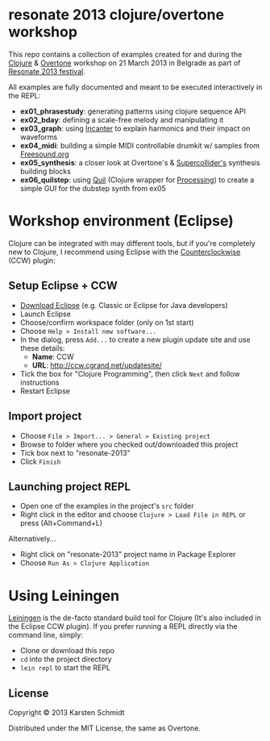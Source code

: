 # resonate 2013 clojure/overtone workshop

This repo contains a collection of examples created for and during the [Clojure](http://clojure.org) &
[Overtone](https://github.com/overtone/overtone) workshop on 21 March
2013 in Belgrade as part of [Resonate 2013 festival](http://resonate.io/2013/).

All examples are fully documented and meant to be executed
interactively in the REPL:

- **ex01_phrasestudy**: generating patterns using clojure sequence API
- **ex02_bday**: defining a scale-free melody and manipulating it
- **ex03_graph**: using [Incanter](http://incanter.org/) to explain harmonics and their impact
on waveforms
- **ex04_midi**: building a simple MIDI controllable drumkit w/ samples
  from [Freesound.org](http://freesound.org)
- **ex05_synthesis**: a closer look at Overtone's & [Supercollider's](http://supercollider.sourceforge.net/)
synthesis building blocks
- **ex06_quilstep**: using [Quil](https://github.com/quil/quil)
    (Clojure wrapper for [Processing](http://processing.org)) to create a simple GUI for the dubstep synth from ex05

# Workshop environment (Eclipse)

Clojure can be integrated with may different tools, but if you're
completely new to Clojure, I recommend using Eclipse with the [Counterclockwise](https://code.google.com/p/counterclockwise/) (CCW) plugin:

## Setup Eclipse + CCW

- [Download Eclipse](http://eclipse.org/downloads/) (e.g. Classic or Eclipse for Java developers)
- Launch Eclipse
- Choose/confirm workspace folder (only on 1st start)
- Choose `Help > Install new software...`
- In the dialog, press `Add...` to create a new plugin update site and
use these details:
    - **Name**: CCW
    - **URL**: http://ccw.cgrand.net/updatesite/
- Tick the box for "Clojure Programming", then click `Next` and follow
  instructions
- Restart Eclipse

## Import project

- Choose `File > Import... > General > Existing project`
- Browse to folder where you checked out/downloaded this project
- Tick box next to "resonate-2013"
- Click `Finish`

## Launching project REPL

- Open one of the examples in the project's `src` folder
- Right click in the editor and choose `Clojure > Load File in REPL` or press (Alt+Command+L)

Alternatively...

- Right click on "resonate-2013" project name in Package Explorer
- Choose `Run As > Clojure Application`

# Using Leiningen

[Leiningen](http://leiningen.org) is the de-facto standard build tool
for Clojure (It's also included in the Eclipse CCW plugin).
If you prefer running a REPL directly via the command line, simply:

- Clone or download this repo
- `cd` into the project directory
- `lein repl` to start the REPL

## License

Copyright © 2013 Karsten Schmidt

Distributed under the MIT License, the same as Overtone.
